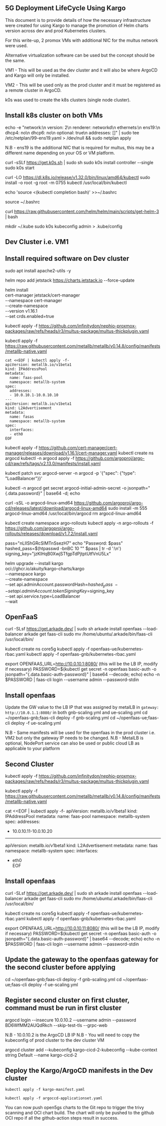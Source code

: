 ## 5G Deployment LifeCycle Using Kargo

This document  is to provide details of how the necessary infrastructure were created for using Kargo to manage the promotion of Helm charts version across dev and prod Kubernetes clusters.

For this write-up, 2 promox VMs with additional NIC for the multus network were used.

Alternative virtualization software can be used but the concept should be the same.

VM1 - This will be  used as the  dev cluster and it will also be where ArgoCD and Kargo will only be installed.

VM2 - This will be used only as the prod cluster and it must be registered as a remote cluster in ArgoCD.

k0s was used to create the k8s clusters (single node cluster).

## Install k8s cluster on  both VMs
echo -e "network:\n  version: 2\n  renderer: networkd\n  ethernets:\n    ens19:\n      dhcp4: no\n      dhcp6: no\n      optional: true\n      addresses: []" | sudo tee /etc/netplan/99-ens19.yaml > /dev/null && sudo netplan apply

N.B - ens19 is the additional NIC that is required for multus, this may be a different name depending on your OS or VM platform.

curl -sSLf https://get.k0s.sh | sudo sh
sudo k0s install controller --single
sudo k0s start

curl -LO https://dl.k8s.io/release/v1.32.0/bin/linux/amd64/kubectl
sudo install -o root -g root -m 0755 kubectl /usr/local/bin/kubectl

echo 'source <(kubectl completion bash)' >>~/.bashrc

source ~/.bashrc

curl https://raw.githubusercontent.com/helm/helm/main/scripts/get-helm-3 | bash

mkdir ~/.kube
sudo k0s kubeconfig admin > .kube/config

## Dev Cluster i.e. VM1

## Install required software on Dev cluster

sudo apt install apache2-utils -y

helm repo add jetstack https://charts.jetstack.io --force-update

helm install \
  cert-manager jetstack/cert-manager \
  --namespace cert-manager \
  --create-namespace \
  --version v1.16.1 \
  --set crds.enabled=true

kubectl apply -f https://github.com/infinitydon/nephio-proxmox-packages/raw/refs/heads/r3/multus-package/multus-thickplugin.yaml

kubectl apply -f https://raw.githubusercontent.com/metallb/metallb/v0.14.8/config/manifests/metallb-native.yaml

```
cat <<EOF | kubectl apply -f-
apiVersion: metallb.io/v1beta1
kind: IPAddressPool
metadata:
  name: faas-pool
  namespace: metallb-system
spec:
  addresses:
  - 10.0.10.1-10.0.10.10
---
apiVersion: metallb.io/v1beta1
kind: L2Advertisement
metadata:
  name: fasas
  namespace: metallb-system
spec:  
  interfaces:
  - eth0  
EOF
```

kubectl apply -f https://github.com/cert-manager/cert-manager/releases/download/v1.16.1/cert-manager.yaml
kubectl create ns argocd
kubectl -n argocd apply -f https://github.com/argoproj/argo-cd/raw/refs/tags/v2.13.0/manifests/install.yaml

kubectl patch svc argocd-server -n argocd -p '{"spec": {"type": "LoadBalancer"}}'

kubectl -n argocd get secret argocd-initial-admin-secret -o jsonpath="{.data.password}" | base64 -d; echo

curl -sSL -o argocd-linux-amd64 https://github.com/argoproj/argo-cd/releases/latest/download/argocd-linux-amd64
sudo install -m 555 argocd-linux-amd64 /usr/local/bin/argocd
rm argocd-linux-amd64


kubectl create namespace argo-rollouts
kubectl apply -n argo-rollouts -f https://github.com/argoproj/argo-rollouts/releases/download/v1.7.2/install.yaml

pass="nLIlShGRcSIMTnSsezH7"
echo "Password: $pass"
hashed_pass=$(htpasswd -bnBC 10 "" $pass | tr -d ':\n')
signing_key="jzKIHqB0XwjSTfgpTdPjtptUtfVnU5Lx"

helm upgrade --install kargo \
  oci://ghcr.io/akuity/kargo-charts/kargo \
  --namespace kargo \
  --create-namespace \
  --set api.adminAccount.passwordHash=$hashed_pass \
  --set api.adminAccount.tokenSigningKey=$signing_key \
  --set api.service.type=LoadBalancer \
  --wait

## OpenFaaS
curl -SLsf https://get.arkade.dev/ | sudo sh
arkade install openfaas --load-balancer
arkade get faas-cli
sudo mv /home/ubuntu/.arkade/bin/faas-cli /usr/local/bin/

kubectl create ns core5g
kubectl apply -f openfaas-ue/kubernetes-rbac.yaml 
kubectl apply -f openfaas-gnb/kubernetes-rbac.yaml

export OPENFAAS_URL=http://10.0.10.1:8080/ (this will be the LB IP, modify if necessary)
PASSWORD=$(kubectl get secret -n openfaas basic-auth -o jsonpath="{.data.basic-auth-password}" | base64 --decode; echo)
echo -n $PASSWORD | faas-cli login --username admin --password-stdin

## Install openfaas
Update the GW value to the LB IP that was assigned by metalLB in `gateway: http://10.0.1.1:8080/` in both gnb-scaling.yml and ue-scaling.yml
cd ~/openfaas-gnb;faas-cli deploy -f gnb-scaling.yml
cd ~/openfaas-ue;faas-cli deploy -f ue-scaling.yml

N.B - Same manifests will be used for the openfaas in the prod cluster i.e. VM2 but only the gateway IP needs to be changed.
N.B - MetalLB is optional, NodePort service can also be used or public cloud LB as applicable to your platform

## Second Cluster
kubectl apply -f https://github.com/infinitydon/nephio-proxmox-packages/raw/refs/heads/r3/multus-package/multus-thickplugin.yaml

kubectl apply -f https://raw.githubusercontent.com/metallb/metallb/v0.14.8/config/manifests/metallb-native.yaml

cat <<EOF | kubectl apply -f-
apiVersion: metallb.io/v1beta1
kind: IPAddressPool
metadata:
  name: faas-pool
  namespace: metallb-system
spec:
  addresses:
  - 10.0.10.11-10.0.10.20
---
apiVersion: metallb.io/v1beta1
kind: L2Advertisement
metadata:
  name: faas
  namespace: metallb-system
spec:
  interfaces:
  - eth0  
EOF

## Install openfaas
curl -SLsf https://get.arkade.dev/ | sudo sh
arkade install openfaas --load-balancer
arkade get faas-cli
sudo mv /home/ubuntu/.arkade/bin/faas-cli /usr/local/bin/

kubectl create ns core5g
kubectl apply -f openfaas-ue/kubernetes-rbac.yaml
kubectl apply -f openfaas-gnb/kubernetes-rbac.yaml

export OPENFAAS_URL=http://10.0.10.11:8080/ (this will be the LB IP, modify if necessary)
PASSWORD=$(kubectl get secret -n openfaas basic-auth -o jsonpath="{.data.basic-auth-password}" | base64 --decode; echo)
echo -n $PASSWORD | faas-cli login --username admin --password-stdin

## Update the gateway to the openfaas gateway for the second cluster before applying
cd ~/openfaas-gnb;faas-cli deploy -f gnb-scaling.yml
cd ~/openfaas-ue;faas-cli deploy -f ue-scaling.yml

## Register second cluster on first cluster, command must be run in first cluster
argocd login --insecure 10.0.10.2 --username admin --password BD6WfMM2AUQdRkch --skip-test-tls --grpc-web

N.B - 10.0.10.2 is the ArgoCD LB IP
N.B - You will need to copy the kubeconfig of prod cluster to the dev cluster VM

argocd cluster add --kubeconfig kargo-cicd-2-kubeconfig --kube-context string Default --name kargo-cicd-2


## Deploy the Kargo/ArgoCD manifests in the Dev cluster
```
kubectl apply -f kargo-manifest.yaml

kubectl apply -f argoccd-applicationset.yaml
```

You can now push open5gs charts to the Git repo to trigger the trivy scanning and OCI chart build.
The chart will only be pushed to the github OCI repo if all the  github-action steps result in success.